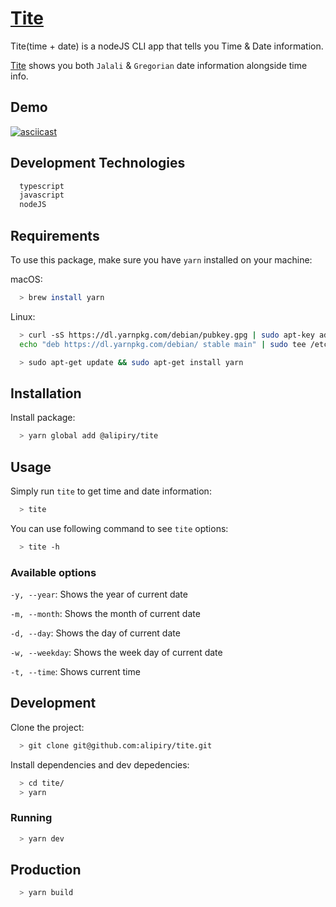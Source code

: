 # [Tite](https://github.com/alipiry/tite)
Tite(time + date) is a nodeJS CLI app that tells you Time & Date information.

[Tite](https://github.com/alipiry/tite) shows you both `Jalali` & `Gregorian` date information alongside time info.

## Demo

[![asciicast](https://asciinema.org/a/224053.svg)](https://asciinema.org/a/224053)

## Development Technologies

```bash
  typescript
  javascript
  nodeJS
```
## Requirements

To use this package, make sure you have `yarn` installed on your machine:

macOS:
```bash
  > brew install yarn 
```
Linux:
```bash
  > curl -sS https://dl.yarnpkg.com/debian/pubkey.gpg | sudo apt-key add -
  echo "deb https://dl.yarnpkg.com/debian/ stable main" | sudo tee /etc/apt/sources.list.d/yarn.list
```
```bash
  > sudo apt-get update && sudo apt-get install yarn
```

## Installation

Install package:
```bash
  > yarn global add @alipiry/tite
```

## Usage

Simply run `tite` to get time and date information:
```bash
  > tite
```
You can use following command to see `tite` options:
```bash
  > tite -h
```
### Available options

`-y, --year`: Shows the year of current date

`-m, --month`: Shows the month of current date

`-d, --day`: Shows the day of current date

`-w, --weekday`: Shows the week day of current date

`-t, --time`: Shows current time

## Development 

Clone the project:
```bash
  > git clone git@github.com:alipiry/tite.git
```

Install dependencies and dev depedencies:
```bash
  > cd tite/
  > yarn
```
### Running

```bash
  > yarn dev
```

## Production

```bash
  > yarn build
```
